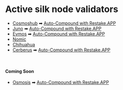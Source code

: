 # Active silk node validators

* [Cosmoshub](https://wallet.keplr.app/#/cosmoshub/stake?modal=detail&validator=cosmosvaloper1aewyh4gtvayx6v7w592jdfylawk4rsu9tfvfgm&all-list=true) ➡ [Auto-Compound with Restake.APP](https://restake.app/cosmoshub/cosmosvaloper1aewyh4gtvayx6v7w592jdfylawk4rsu9tfvfgm)
* [Juno](https://wallet.keplr.app/#/juno/stake?modal=detail&validator=junovaloper1v676erkdwd3hq2n2a7xte5qpymdfa8c8uyatcw&all-list=true) ➡ [Auto-Compound with Restake.APP](https://restake.app/juno/junovaloper1v676erkdwd3hq2n2a7xte5qpymdfa8c8uyatcw)
* [Evmos](https://www.mintscan.io/evmos/validators/evmosvaloper1w2j20fj2a4wfmvqnhfhv4mfxkw5xxt09x8esyj) ➡ [Auto-Compound with Restake.APP](https://restake.app/evmos/evmosvaloper1w2j20fj2a4wfmvqnhfhv4mfxkw5xxt09x8esyj)
* [Nomic](https://nomic.zenscan.io/validator.php?addr=nomic1n500pc4v97hcpslulmwndm6dzr4ajl5unt4esl)
* [Chihuahua](https://www.mintscan.io/chihuahua/validators/chihuahuavaloper19qu2efamrz5a8q5t93deazkyduvs095q34e53t)
* [Cerberus](https://www.mintscan.io/cerberus/validators/cerberusvaloper1qln4xw03t27nduvww4a5kw89348f3k7wv9nfhl) ➡ [Auto-Compound with Restake.APP](https://restake.app/cerberus/cerberusvaloper1qln4xw03t27nduvww4a5kw89348f3k7wv9nfhl)

<br>

#### Coming Soon

* [Osmosis](https://wallet.keplr.app/#/osmosis/stake?tab=inactive-validators&modal=detail&validator=osmovaloper1s29zkm444lr8u4jjfkrycl9wh8gttwfze230hj&all-list=true) ➡ [Auto-Compound with Restake.APP](https://restake.app/osmosis/osmovaloper1s29zkm444lr8u4jjfkrycl9wh8gttwfze230hj)


